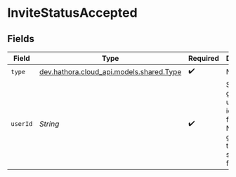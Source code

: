 # InviteStatusAccepted


## Fields

| Field                                                                                    | Type                                                                                     | Required                                                                                 | Description                                                                              | Example                                                                                  |
| ---------------------------------------------------------------------------------------- | ---------------------------------------------------------------------------------------- | ---------------------------------------------------------------------------------------- | ---------------------------------------------------------------------------------------- | ---------------------------------------------------------------------------------------- |
| `type`                                                                                   | [dev.hathora.cloud_api.models.shared.Type](../../models/shared/Type.md)                  | :heavy_check_mark:                                                                       | N/A                                                                                      |                                                                                          |
| `userId`                                                                                 | *String*                                                                                 | :heavy_check_mark:                                                                       | System generated unique identifier for a user. Not guaranteed to have a specific format. | auth0\|646bdf96f7fb73d04c8c84db                                                          |